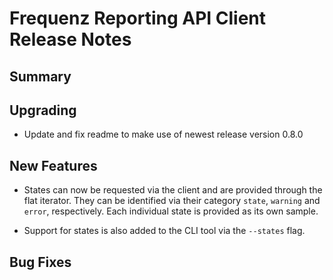 # Frequenz Reporting API Client Release Notes

## Summary

<!-- Here goes a general summary of what this release is about -->

## Upgrading

* Update and fix readme to make use of newest release version 0.8.0

## New Features

* States can now be requested via the client and are provided through the flat iterator.
  They can be identified via their category `state`, `warning` and `error`, respectively.
  Each individual state is provided as its own sample.

* Support for states is also added to the CLI tool via the `--states` flag.

## Bug Fixes

<!-- Here goes notable bug fixes that are worth a special mention or explanation -->
